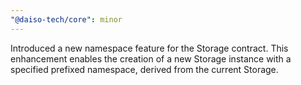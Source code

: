 ```yaml
---
"@daiso-tech/core": minor
---
```


Introduced a new namespace feature for the Storage contract. This enhancement enables the creation of a new Storage instance with a specified prefixed namespace, derived from the current Storage.